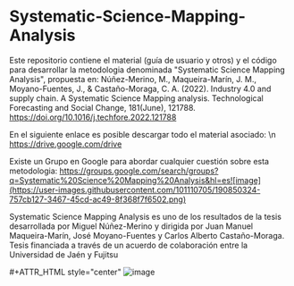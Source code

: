 # Systematic-Science-Mapping-Analysis

Este repositorio contiene el material (guía de usuario y otros) y el código para desarrollar la metodologia denominada "Systematic Science Mapping Analysis", propuesta en: Núñez-Merino, M., Maqueira-Marín, J. M., Moyano-Fuentes, J., & Castaño-Moraga, C. A. (2022). Industry 4.0 and supply chain. A Systematic Science Mapping analysis. Technological Forecasting and Social Change, 181(June), 121788. https://doi.org/10.1016/j.techfore.2022.121788

En el siguiente enlace es posible descargar todo el material asociado: \n
https://drive.google.com/drive

Existe un Grupo en Google para abordar cualquier cuestión sobre esta metodologia: 
https://groups.google.com/search/groups?q=Systematic%20Science%20Mapping%20Analysis&hl=es![image](https://user-images.githubusercontent.com/101110705/190850324-757cb127-3467-45cd-ac49-8f368f7f6502.png)


Systematic Science Mapping Analysis es uno de los resultados de la tesis desarrollada por Miguel Núñez-Merino y dirigida por Juan Manuel Maqueira-Marín, José Moyano-Fuentes y Carlos Alberto Castaño-Moraga. Tesis financiada a través de un acuerdo de colaboración entre la Universidad de Jaén y Fujitsu

#+ATTR_HTML style="center"
![image](https://user-images.githubusercontent.com/101110705/190850658-092234ab-3106-4494-a897-a45258a62f0a.png)


